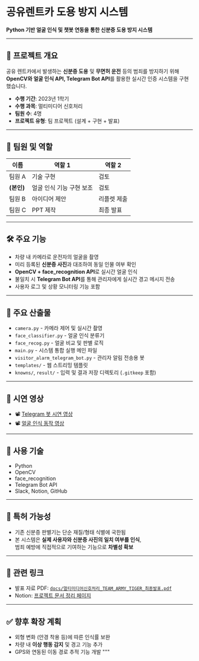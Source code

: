 # 공유렌트카 도용 방지 시스템

**Python 기반 얼굴 인식 및 챗봇 연동을 통한 신분증 도용 방지 시스템**

---

## 📌 프로젝트 개요

공유 렌트카에서 발생하는 **신분증 도용** 및 **무면허 운전** 등의 범죄를 방지하기 위해  
**OpenCV와 얼굴 인식 API, Telegram Bot API**를 활용한 실시간 인증 시스템을 구현했습니다.

- **수행 기간**: 2023년 1학기  
- **수행 과목**: 멀티미디어 신호처리  
- **팀원 수**: 4명  
- **프로젝트 유형**: 팀 프로젝트 (설계 + 구현 + 발표)

---

## 👤 팀원 및 역할

| 이름       | 역할 1                  | 역할 2                    |
|------------|--------------------------|----------------------------|
| 팀원 A     | 기술 구현                | 검토                       |
| **(본인)** | 얼굴 인식 기능 구현 보조 | 검토                       |
| 팀원 B     | 아이디어 제안            | 리플렛 제출                |
| 팀원 C     | PPT 제작                 | 최종 발표                  |

---

## 🛠️ 주요 기능

- 차량 내 카메라로 운전자의 얼굴을 촬영
- 미리 등록된 **신분증 사진**과 대조하여 동일 인물 여부 확인
- **OpenCV + face_recognition API**로 실시간 얼굴 인식
- 불일치 시 **Telegram Bot API**를 통해 관리자에게 실시간 경고 메시지 전송
- 사용자 로그 및 상황 모니터링 기능 포함

---

## 📂 주요 산출물

- `camera.py` - 카메라 제어 및 실시간 촬영
- `face_classifier.py` - 얼굴 인식 분류기
- `face_recog.py` - 얼굴 비교 및 판별 로직
- `main.py` - 시스템 통합 실행 메인 파일
- `visitor_alarm_telegram_bot.py` - 관리자 알림 전송용 봇
- `templates/` - 웹 스트리밍 템플릿
- `knowns/`, `result/` - 입력 및 결과 저장 디렉토리 (`.gitkeep` 포함)

---

## 🎥 시연 영상

- 📽️ [Telegram 봇 시연 영상](https://youtube.com/shorts/Ox8f2rt5Z0U?feature=share)
- 📽️ [얼굴 인식 동작 영상](https://youtube.com/shorts/UaI0TedMhJQ?feature=share)

---

## 🧠 사용 기술

- Python  
- OpenCV  
- face_recognition  
- Telegram Bot API  
- Slack, Notion, GitHub

---

## 🔐 특허 가능성

- 기존 신분증 판별기는 단순 재질/형태 식별에 국한됨
- 본 시스템은 **실제 사용자와 신분증 사진의 일치 여부를 인식**,  
  범죄 예방에 직접적으로 기여하는 기능으로 **차별성 확보**

---

## 📎 관련 링크

- 발표 자료 PDF: [`docs/멀티미디어신호처리_TEAM_ARMY_TIGER_최종발표.pdf`](https://github.com/Kim-geun-woo/Rental-Car-Theft-Prevention-System-Project/blob/main/docs/%EB%A9%80%ED%8B%B0%EB%AF%B8%EB%94%94%EC%96%B4%EC%8B%A0%ED%98%B8%EC%B2%98%EB%A6%AC_TEAM_ARMY_TIGER_%EC%B5%9C%EC%A2%85%EB%B0%9C%ED%91%9C.pdf)
- Notion: [프로젝트 문서 정리 페이지](https://picturesque-lunch-045.notion.site/306b2b04d5ae40ae8d0092c35cc3ad56?v=8ba4b28f5f594e75a6016985db4b8941&pvs=74)

---

## ✅ 향후 확장 계획

- 외형 변화 (안경 착용 등)에 따른 인식률 보완
- 차량 내 **이상 행동 감지** 및 경고 기능 추가
- GPS와 연동된 이동 경로 추적 기능 개발
"""
